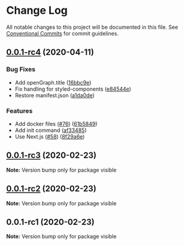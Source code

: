 # Change Log

All notable changes to this project will be documented in this file.
See [Conventional Commits](https://conventionalcommits.org) for commit guidelines.

## [0.0.1-rc4](https://github.com/neet/visible/compare/v0.0.1-rc3...v0.0.1-rc4) (2020-04-11)


### Bug Fixes

* Add openGraph.title ([16bbc9e](https://github.com/neet/visible/commit/16bbc9eb799ffbd97dca846afb9f5cc74851a9a8))
* Fix handling for styled-components ([e84544e](https://github.com/neet/visible/commit/e84544e99c235f46e7169a134a5fc12358ff525c))
* Restore manifest.json ([a1da0de](https://github.com/neet/visible/commit/a1da0de7c56299d4f6bfcaae34932d6a48570b43))


### Features

* Add docker files ([#76](https://github.com/neet/visible/issues/76)) ([61b5849](https://github.com/neet/visible/commit/61b5849072b08265a3f4e91886ba5d34012e4e71))
* Add init command ([af33485](https://github.com/neet/visible/commit/af334850c538338fbfa6a6e26cd1a09c91803b34))
* Use Next.js ([#58](https://github.com/neet/visible/issues/58)) ([8f29a6e](https://github.com/neet/visible/commit/8f29a6eaab06c3f3f25e6a28fcb6f89f30f9ca1f))





## [0.0.1-rc3](https://github.com/neet/visible/compare/v0.0.1-rc2...v0.0.1-rc3) (2020-02-23)

**Note:** Version bump only for package visible





## [0.0.1-rc2](https://github.com/neet/visible/compare/v0.0.1-rc1...v0.0.1-rc2) (2020-02-23)

**Note:** Version bump only for package visible





## 0.0.1-rc1 (2020-02-23)

**Note:** Version bump only for package visible
